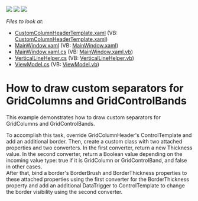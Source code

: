 <!-- default badges list -->
![](https://img.shields.io/endpoint?url=https://codecentral.devexpress.com/api/v1/VersionRange/128650144/22.2.2%2B)
[![](https://img.shields.io/badge/Open_in_DevExpress_Support_Center-FF7200?style=flat-square&logo=DevExpress&logoColor=white)](https://supportcenter.devexpress.com/ticket/details/T192318)
[![](https://img.shields.io/badge/📖_How_to_use_DevExpress_Examples-e9f6fc?style=flat-square)](https://docs.devexpress.com/GeneralInformation/403183)
<!-- default badges end -->
<!-- default file list -->
*Files to look at*:

* [CustomColumnHeaderTemplate.xaml](./CS/WpfApplication48/CustomColumnHeaderTemplate.xaml) (VB: [CustomColumnHeaderTemplate.xaml](./VB/WpfApplication48/CustomColumnHeaderTemplate.xaml))
* [MainWindow.xaml](./CS/WpfApplication48/MainWindow.xaml) (VB: [MainWindow.xaml](./VB/WpfApplication48/MainWindow.xaml))
* [MainWindow.xaml.cs](./CS/WpfApplication48/MainWindow.xaml.cs) (VB: [MainWindow.xaml.vb](./VB/WpfApplication48/MainWindow.xaml.vb))
* [VerticalLineHelper.cs](./CS/WpfApplication48/VerticalLineHelper.cs) (VB: [VerticalLineHelper.vb](./VB/WpfApplication48/VerticalLineHelper.vb))
* [ViewModel.cs](./CS/WpfApplication48/ViewModel.cs) (VB: [ViewModel.vb](./VB/WpfApplication48/ViewModel.vb))
<!-- default file list end -->
# How to draw custom separators for GridColumns and GridControlBands


<p>This example demonstrates how to draw custom separators for GridColumns and GridControlBands.</p>
<p>To accomplish this task, override GridColumnHeader's ControlTemplate and add an additional border. Then, create a custom class with two attached properties and two converters. In the first converter, return a new Thickness value. In the second converter, return a Boolean value depending on the incoming value type: true if it is GridColumn or GridControlBand, and false in other cases.  <br />After that, bind a border's BorderBrush and BorderThickness properties to these attached properties using the first converter for the BorderThickness property and add an additional DataTrigger to ControlTemplate to change the border visibility using the second converter.</p>

<br/>


